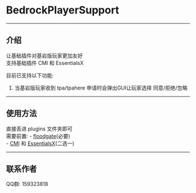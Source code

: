 # BedrockPlayerSupport

------
## 介绍

让基础插件对基岩版玩家更加友好  
支持基础插件 CMI 和 EssentialsX   
  
目前已支持以下功能:  
 1. 当基岩版玩家收到 tpa/tpahere 申请时会弹出GUI让玩家选择 同意/拒绝/忽略

------

## 使用方法

直接丢进 plugins 文件夹即可  
需要前置: 
    - [floodgate][2](必要)  
    - [CMI][1] 和 [EssentialsX][3](二选一)

------

## 联系作者
QQ群: 159323818


  [1]: https://www.spigotmc.org/resources/cmi-298-commands-insane-kits-portals-essentials-economy-mysql-sqlite-much-more.3742/
  [2]: https://github.com/GeyserMC/Floodgate
  [3]: https://www.spigotmc.org/resources/essentialsx.9089/
